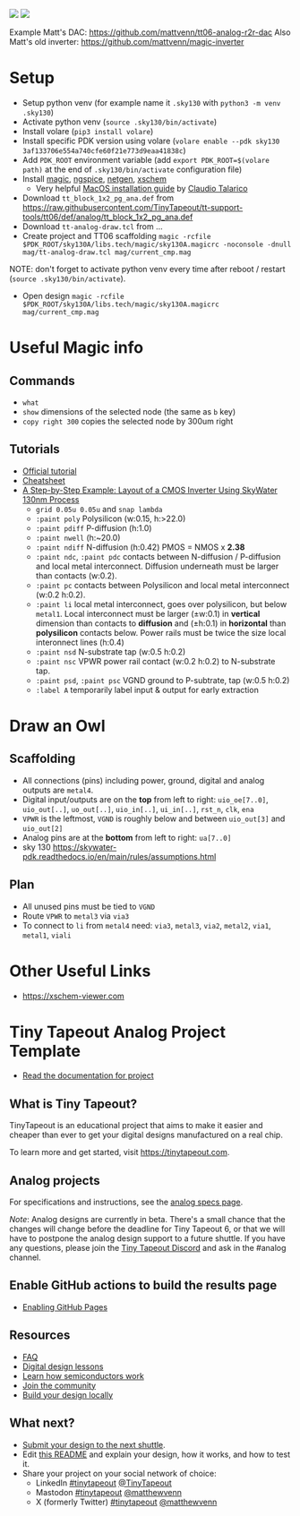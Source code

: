 ![](../../workflows/gds/badge.svg) ![](../../workflows/docs/badge.svg)

Example Matt's DAC: https://github.com/mattvenn/tt06-analog-r2r-dac
Also Matt's old inverter: https://github.com/mattvenn/magic-inverter

# Setup
* Setup python venv (for example name it `.sky130` with ```python3 -m venv .sky130```)
* Activate python venv (```source .sky130/bin/activate```)
* Install volare (```pip3 install volare```)
* Install specific PDK version using volare (```volare enable --pdk sky130 3af133706e554a740cfe60f21e773d9eaa41838c```)
* Add `PDK_ROOT` environment variable (add ```export PDK_ROOT=$(volare path)``` at the end of `.sky130/bin/activate` configuration file)
* Install [magic](http://opencircuitdesign.com/magic/), [ngspice](https://ngspice.sourceforge.io), [netgen](https://github.com/RTimothyEdwards/netgen), [xschem](https://github.com/StefanSchippers/xschem)
   * Very helpful [MacOS installation guide](http://web02.gonzaga.edu/faculty/talarico/vlsi/CADToolsOnMac.html) by [Claudio Talarico](https://github.com/claudiotalarico)
* Download `tt_block_1x2_pg_ana.def` from https://raw.githubusercontent.com/TinyTapeout/tt-support-tools/tt06/def/analog/tt_block_1x2_pg_ana.def
* Download `tt-analog-draw.tcl` from ...
* Create project and TT06 scaffolding ```magic -rcfile $PDK_ROOT/sky130A/libs.tech/magic/sky130A.magicrc -noconsole -dnull mag/tt-analog-draw.tcl mag/current_cmp.mag```

NOTE: don't forget to activate python venv every time after reboot / restart (```source .sky130/bin/activate```).
* Open design ```magic -rcfile $PDK_ROOT/sky130A/libs.tech/magic/sky130A.magicrc mag/current_cmp.mag```

# Useful Magic info
## Commands
* ```what```
* ```show``` dimensions of the selected node (the same as `b` key)
* ```copy right 300``` copies the selected node by 300um right
  
## Tutorials
* [Official tutorial](https://terpconnect.umd.edu/~newcomb/vlsi/magic_tut/Magic_x3.pdf)
* [Cheatsheet](https://github.com/iic-jku/osic-multitool/blob/main/magic-cheatsheet/magic_cheatsheet.pdf)
* [A Step-by-Step Example: Layout of a CMOS Inverter Using SkyWater 130nm Process](https://docs.google.com/document/d/1hSLKsz9xcEJgAMmYYer5cDwvPqas9_JGRUAgEORx1Yw/edit#heading=h.j6gtadx04fb6)
   * `grid 0.05u 0.05u` and `snap lambda`
   * `:paint poly` Polysilicon (w:0.15, h:>22.0)
   * `:paint pdiff` P-diffusion (h:1.0)
   * `:paint nwell` (h:~20.0)
   * `:paint ndiff` N-diffusion (h:0.42) PMOS = NMOS x **2.38**
   * `:paint ndc`, `:paint pdc` contacts between N-diffusion / P-diffusion and local metal interconnect. Diffusion underneath must be larger than contacts (w:0.2).
   * `:paint pc` contacts between Polysilicon and local metal interconnect (w:0.2 h:0.2).
   * `:paint li` local metal interconnect, goes over polysilicon, but below `metal1`. Local interconnect must be larger (±w:0.1) in **vertical** dimension than contacts to **diffusion** and (±h:0.1) in **horizontal** than **polysilicon** contacts below. Power rails must be twice the size local interonnect lines (h:0.4)
   * `:paint nsd` N-substrate tap (w:0.5 h:0.2)
   * `:paint nsc` VPWR power rail contact (w:0.2 h:0.2) to N-substrate tap.
   * `:paint psd`, `:paint psc` VGND ground to P-subtrate, tap (w:0.5 h:0.2)
   * `:label A` temporarily label input & output for early extraction

# Draw an Owl

## Scaffolding
* All connections (pins) including power, ground, digital and analog outputs are `metal4`.
* Digital input/outputs are on the **top** from left to right: `uio_oe[7..0]`, `uio_out[..]`, `uo_out[..]`, `uio_in[..]`, `ui_in[..]`, `rst_n`, `clk`, `ena`
* `VPWR` is the leftmost, `VGND` is roughly below and between `uio_out[3]` and `uio_out[2]`
* Analog pins are at the **bottom** from left to right: `ua[7..0]`
* sky 130 https://skywater-pdk.readthedocs.io/en/main/rules/assumptions.html

## Plan
* All unused pins must be tied to `VGND`
* Route `VPWR` to `metal3` via `via3`
* To connect to `li` from `metal4` need: `via3`, `metal3`, `via2`, `metal2`, `via1`, `metal1`, `viali`

# Other Useful Links 
* https://xschem-viewer.com
  
# Tiny Tapeout Analog Project Template

- [Read the documentation for project](docs/info.md)

## What is Tiny Tapeout?

TinyTapeout is an educational project that aims to make it easier and cheaper than ever to get your digital designs manufactured on a real chip.

To learn more and get started, visit https://tinytapeout.com.

## Analog projects

For specifications and instructions, see the [analog specs page](https://tinytapeout.com/specs/analog/).

*Note*: Analog designs are currently in beta. There's a small chance that the changes will change before the deadline for Tiny Tapeout 6, or that we will have to postpone the analog design support to a future shuttle. If you have any questions, please join the [Tiny Tapeout Discord](https://tinytapeout.com/discord) and ask in the #analog channel.

## Enable GitHub actions to build the results page

- [Enabling GitHub Pages](https://tinytapeout.com/faq/#my-github-action-is-failing-on-the-pages-part)

## Resources

- [FAQ](https://tinytapeout.com/faq/)
- [Digital design lessons](https://tinytapeout.com/digital_design/)
- [Learn how semiconductors work](https://tinytapeout.com/siliwiz/)
- [Join the community](https://tinytapeout.com/discord)
- [Build your design locally](https://docs.google.com/document/d/1aUUZ1jthRpg4QURIIyzlOaPWlmQzr-jBn3wZipVUPt4)

## What next?

- [Submit your design to the next shuttle](https://app.tinytapeout.com/).
- Edit [this README](README.md) and explain your design, how it works, and how to test it.
- Share your project on your social network of choice:
  - LinkedIn [#tinytapeout](https://www.linkedin.com/search/results/content/?keywords=%23tinytapeout) [@TinyTapeout](https://www.linkedin.com/company/100708654/)
  - Mastodon [#tinytapeout](https://chaos.social/tags/tinytapeout) [@matthewvenn](https://chaos.social/@matthewvenn)
  - X (formerly Twitter) [#tinytapeout](https://twitter.com/hashtag/tinytapeout) [@matthewvenn](https://twitter.com/matthewvenn)
